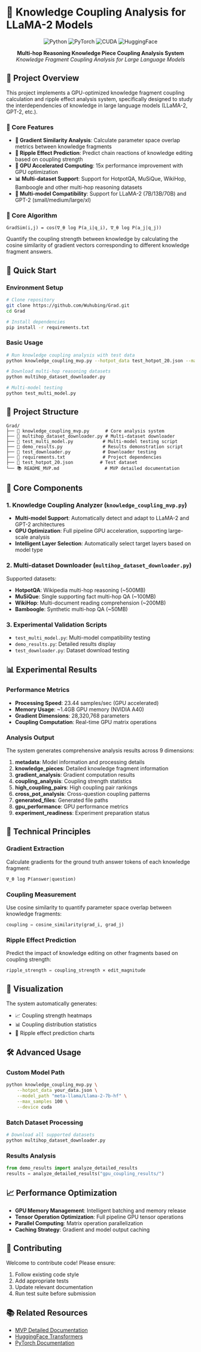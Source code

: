 # 🧠 Knowledge Coupling Analysis for LLaMA-2 Models

<div align="center">

![Python](https://img.shields.io/badge/python-v3.8+-blue.svg)
![PyTorch](https://img.shields.io/badge/PyTorch-v2.0+-red.svg)
![CUDA](https://img.shields.io/badge/CUDA-GPU%20Accelerated-green.svg)
![HuggingFace](https://img.shields.io/badge/🤗%20HuggingFace-Transformers-orange.svg)

**Multi-hop Reasoning Knowledge Piece Coupling Analysis System**  
*Knowledge Fragment Coupling Analysis for Large Language Models*

</div>

## 📝 Project Overview

This project implements a GPU-optimized knowledge fragment coupling calculation and ripple effect analysis system, specifically designed to study the interdependencies of knowledge in large language models (LLaMA-2, GPT-2, etc.).

### 🎯 Core Features

- **🔬 Gradient Similarity Analysis**: Calculate parameter space overlap metrics between knowledge fragments
- **🌊 Ripple Effect Prediction**: Predict chain reactions of knowledge editing based on coupling strength
- **🚀 GPU Accelerated Computing**: 15x performance improvement with GPU optimization
- **📊 Multi-dataset Support**: Support for HotpotQA, MuSiQue, WikiHop, Bamboogle and other multi-hop reasoning datasets
- **🤖 Multi-model Compatibility**: Support for LLaMA-2 (7B/13B/70B) and GPT-2 (small/medium/large/xl)

### 🧮 Core Algorithm

```
GradSim(i,j) = cos(∇_θ log P(a_i|q_i), ∇_θ log P(a_j|q_j))
```

Quantify the coupling strength between knowledge by calculating the cosine similarity of gradient vectors corresponding to different knowledge fragment answers.

## 🚀 Quick Start

### Environment Setup

```bash
# Clone repository
git clone https://github.com/Wuhubing/Grad.git
cd Grad

# Install dependencies
pip install -r requirements.txt
```

### Basic Usage

```bash
# Run knowledge coupling analysis with test data
python knowledge_coupling_mvp.py --hotpot_data test_hotpot_20.json --max_samples 20

# Download multi-hop reasoning datasets
python multihop_dataset_downloader.py

# Multi-model testing
python test_multi_model.py
```

## 📁 Project Structure

```
Grad/
├── 📄 knowledge_coupling_mvp.py      # Core analysis system
├── 📄 multihop_dataset_downloader.py # Multi-dataset downloader
├── 📄 test_multi_model.py           # Multi-model testing script
├── 📄 demo_results.py               # Results demonstration script
├── 📄 test_downloader.py            # Downloader testing
├── 📄 requirements.txt              # Project dependencies
├── 📄 test_hotpot_20.json          # Test dataset
└── 📚 README_MVP.md                 # MVP detailed documentation
```

## 🔧 Core Components

### 1. Knowledge Coupling Analyzer (`knowledge_coupling_mvp.py`)

- **Multi-model Support**: Automatically detect and adapt to LLaMA-2 and GPT-2 architectures
- **GPU Optimization**: Full pipeline GPU acceleration, supporting large-scale analysis
- **Intelligent Layer Selection**: Automatically select target layers based on model type

### 2. Multi-dataset Downloader (`multihop_dataset_downloader.py`)

Supported datasets:
- **HotpotQA**: Wikipedia multi-hop reasoning (~500MB)
- **MuSiQue**: Single supporting fact multi-hop QA (~100MB) 
- **WikiHop**: Multi-document reading comprehension (~200MB)
- **Bamboogle**: Synthetic multi-hop QA (~50MB)

### 3. Experimental Validation Scripts

- `test_multi_model.py`: Multi-model compatibility testing
- `demo_results.py`: Detailed results display
- `test_downloader.py`: Dataset download testing

## 📊 Experimental Results

### Performance Metrics

- **Processing Speed**: 23.44 samples/sec (GPU accelerated)
- **Memory Usage**: ~1.4GB GPU memory (NVIDIA A40)
- **Gradient Dimensions**: 28,320,768 parameters
- **Coupling Computation**: Real-time GPU matrix operations

### Analysis Output

The system generates comprehensive analysis results across 9 dimensions:

1. **metadata**: Model information and processing details
2. **knowledge_pieces**: Detailed knowledge fragment information
3. **gradient_analysis**: Gradient computation results
4. **coupling_analysis**: Coupling strength statistics
5. **high_coupling_pairs**: High coupling pair rankings
6. **cross_pot_analysis**: Cross-question coupling patterns
7. **generated_files**: Generated file paths
8. **gpu_performance**: GPU performance metrics
9. **experiment_readiness**: Experiment preparation status

## 🔬 Technical Principles

### Gradient Extraction
Calculate gradients for the ground truth answer tokens of each knowledge fragment:
```python
∇_θ log P(answer|question)
```

### Coupling Measurement
Use cosine similarity to quantify parameter space overlap between knowledge fragments:
```python
coupling = cosine_similarity(grad_i, grad_j)
```

### Ripple Effect Prediction
Predict the impact of knowledge editing on other fragments based on coupling strength:
```python
ripple_strength = coupling_strength × edit_magnitude
```

## 🎨 Visualization

The system automatically generates:
- 📈 Coupling strength heatmaps
- 📊 Coupling distribution statistics
- 🌊 Ripple effect prediction charts

## 🛠️ Advanced Usage

### Custom Model Path
```bash
python knowledge_coupling_mvp.py \
    --hotpot_data your_data.json \
    --model_path "meta-llama/Llama-2-7b-hf" \
    --max_samples 100 \
    --device cuda
```

### Batch Dataset Processing
```bash
# Download all supported datasets
python multihop_dataset_downloader.py
```

### Results Analysis
```python
from demo_results import analyze_detailed_results
results = analyze_detailed_results("gpu_coupling_results/")
```

## 📈 Performance Optimization

- **GPU Memory Management**: Intelligent batching and memory release
- **Tensor Operation Optimization**: Full pipeline GPU tensor operations
- **Parallel Computing**: Matrix operation parallelization
- **Caching Strategy**: Gradient and model output caching

## 🤝 Contributing

Welcome to contribute code! Please ensure:

1. Follow existing code style
2. Add appropriate tests
3. Update relevant documentation
4. Run test suite before submission

## 📚 Related Resources

- [MVP Detailed Documentation](README_MVP.md)
- [HuggingFace Transformers](https://huggingface.co/transformers/)
- [PyTorch Documentation](https://pytorch.org/docs/)

</div>
